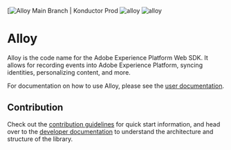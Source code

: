 [![Alloy Main Branch | Konductor Prod](https://github.com/adobe/alloy/actions/workflows/prod.yml/badge.svg)
![alloy](https://img.shields.io/bundlephobia/min/@adobe/alloy?logo=Adobe&style=for-the-badge)
![alloy](https://img.shields.io/bundlephobia/minzip/@adobe/alloy?logo=Adobe&style=for-the-badge)

# Alloy

Alloy is the code name for the Adobe Experience Platform Web SDK. It allows for recording events into Adobe Experience Platform, syncing identities, personalizing content, and more.

For documentation on how to use Alloy, please see the [user documentation](https://experienceleague.adobe.com/en/docs/experience-platform/web-sdk/home).


## Contribution

Check out the [contribution guidelines](CONTRIBUTING.md) for quick start information, and head over to the [developer documentation](https://github.com/adobe/alloy/wiki) to understand the architecture and structure of the library.
